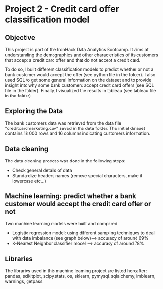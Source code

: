# Project 2 - Credit card offer classification model

## Objective

This project is part of the IronHack Data Analytics Bootcamp. It aims at understanding the demographics and other characteristics of its customers that accept a credit card offer and that do not accept a credit card.

To do so, I built different classification models to predict whether or not a bank customer would accept the offer (see python file in the folder). I also used SQL to get some general information on the dataset and to provide insight into why some bank customers accept credit card offers (see SQL file in the folder). Finally, I visualized the results in tableau (see tableau file in the folder)

## Exploring the Data
The bank customers data was retrieved from the data file "creditcardmarketing.csv" saved in the data folder. The initial dataset contains 18 000 rows and 16 columns indicating customers information.

## Data cleaning
The data cleaning process was done in the following steps: 
- Check general details of data
- Standardize headers names (remove special characters, make it lowercase etc...)
    

## Machine learning: predict whether a bank customer would accept the credit card offer or not

Two machine learning models were built and compared
- Logistic regression model: using different sampling techniques to deal with data imbalance (see graph below)--> accuracy of around 69%
- K-Nearest Neighbor classifier model --> accuracy of around 78%



## Libraries
The libraries used in this machine learning project are listed hereafter: pandas, scikitplot, scipy.stats, os, sklearn, pymysql, sqlalchemy, imblearn, warnings, getpass
